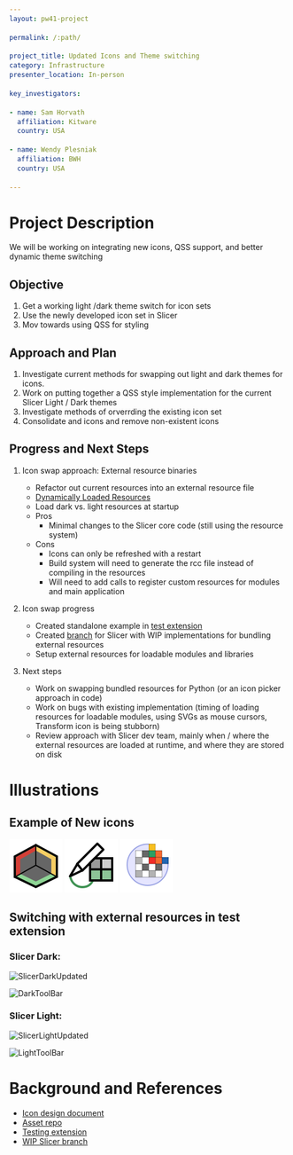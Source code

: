 ```yaml
---
layout: pw41-project

permalink: /:path/

project_title: Updated Icons and Theme switching
category: Infrastructure
presenter_location: In-person

key_investigators:

- name: Sam Horvath
  affiliation: Kitware
  country: USA

- name: Wendy Plesniak
  affiliation: BWH
  country: USA

---
```


# Project Description

<!-- Add a short paragraph describing the project. -->


We will be working on integrating new icons, QSS support, and better dynamic theme switching



## Objective

<!-- Describe here WHAT you would like to achieve (what you will have as end result). -->


1. Get a working light /dark theme switch for icon sets
2. Use the newly developed icon set in Slicer
3. Mov towards using QSS for styling




## Approach and Plan

<!-- Describe here HOW you would like to achieve the objectives stated above. -->


1. Investigate current methods for swapping out light and dark themes for icons.
2. Work on putting together a QSS style implementation for the current Slicer Light / Dark themes
3. Investigate methods of orverrding the existing icon set
4. Consolidate and icons and remove non-existent icons




## Progress and Next Steps

<!-- Update this section as you make progress, describing of what you have ACTUALLY DONE.
     If there are specific steps that you could not complete then you can describe them here, too. -->


1. Icon swap approach: External resource binaries
    - Refactor out current resources into an external resource file
    - [Dynamically Loaded Resources](https://doc.qt.io/qt-6/qresource.html#dynamic-resource-loading)
    - Load dark vs. light resources at startup
    - Pros
        - Minimal changes to the Slicer core code (still using the resource system)
    - Cons
        - Icons can only be refreshed with a restart
        - Build system will need to generate the rcc file instead of compiling in the resources
        - Will need to add calls to register custom resources for modules and main application
2. Icon swap progress
    - Created standalone example in [test extension](https://github.com/sjh26/SlicerIconSwitch)
    - Created [branch](https://github.com/Slicer/Slicer/tree/icon-switching) for Slicer with WIP implementations for bundling external resources
    - Setup external resources for loadable modules and libraries

3. Next steps
    - Work on swapping bundled resources for Python (or an icon picker approach in code)
    - Work on bugs with existing implementation (timing of loading resources for loadable modules, using SVGs as mouse cursors, Transform icon is being stubborn)
    - Review approach with Slicer dev team, mainly  when / where the external resources are loaded at runtime, and where they are stored on disk

# Illustrations

<!-- Add pictures and links to videos that demonstrate what has been accomplished. -->
## Example of New icons
![image](https://raw.githubusercontent.com/Slicer/slicer-media-assets/main/SlicerIcons/SlicerSVG/SeparateStyles/LightThemeIcons/SpatialProbes/SlicerSlicePlanesOptions.svg)
![image](https://raw.githubusercontent.com/Slicer/slicer-media-assets/main/SlicerIcons/SlicerSVG/SeparateStyles/LightThemeIcons/Modules/SegmentEditorModule.svg)
![image](https://raw.githubusercontent.com/Slicer/slicer-media-assets/main/SlicerIcons/SlicerSVG/SeparateStyles/LightThemeIcons/Modules/WelcomeModule.svg)

## Switching with external resources in test extension

### Slicer Dark:
![SlicerDarkUpdated](https://github.com/NA-MIC/ProjectWeek/assets/25040869/12767317-b88c-4340-8652-4b919d2da814)

![DarkToolBar](https://github.com/NA-MIC/ProjectWeek/assets/25040869/ea3b494a-d07e-40ca-a47c-ad4139380551)


### Slicer Light:
![SlicerLightUpdated](https://github.com/NA-MIC/ProjectWeek/assets/25040869/a13bea8b-5e7a-4da0-af67-02849cbe810e)

![LightToolBar](https://github.com/NA-MIC/ProjectWeek/assets/25040869/fe36d249-a489-4a45-bfbf-5bd21c1183c2)


# Background and References

<!-- If you developed any software, include link to the source code repository.
     If possible, also add links to sample data, and to any relevant publications. -->
- [Icon design document](https://docs.google.com/document/d/1OYhRzBFjwT6dUOIDVL_II8ZQ8QUwDl68wbtt3eIV1ao/edit?usp=sharing)
- [Asset repo](https://github.com/Slicer/slicer-media-assets)
- [Testing extension](https://github.com/sjh26/SlicerIconSwitch)
- [WIP Slicer branch](https://github.com/Slicer/Slicer/tree/icon-switching)
